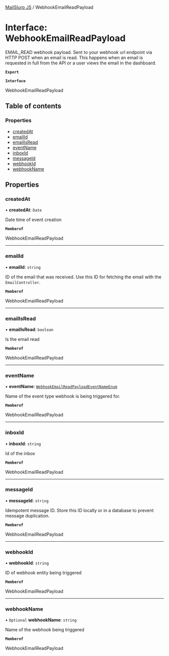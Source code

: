 [MailSlurp JS](../README.md) / WebhookEmailReadPayload

# Interface: WebhookEmailReadPayload

EMAIL_READ webhook payload. Sent to your webhook url endpoint via HTTP POST when an email is read. This happens when an email is requested in full from the API or a user views the email in the dashboard.

**`Export`**

**`Interface`**

WebhookEmailReadPayload

## Table of contents

### Properties

- [createdAt](WebhookEmailReadPayload.md#createdat)
- [emailId](WebhookEmailReadPayload.md#emailid)
- [emailIsRead](WebhookEmailReadPayload.md#emailisread)
- [eventName](WebhookEmailReadPayload.md#eventname)
- [inboxId](WebhookEmailReadPayload.md#inboxid)
- [messageId](WebhookEmailReadPayload.md#messageid)
- [webhookId](WebhookEmailReadPayload.md#webhookid)
- [webhookName](WebhookEmailReadPayload.md#webhookname)

## Properties

### createdAt

• **createdAt**: `Date`

Date time of event creation

**`Memberof`**

WebhookEmailReadPayload

___

### emailId

• **emailId**: `string`

ID of the email that was received. Use this ID for fetching the email with the `EmailController`.

**`Memberof`**

WebhookEmailReadPayload

___

### emailIsRead

• **emailIsRead**: `boolean`

Is the email read

**`Memberof`**

WebhookEmailReadPayload

___

### eventName

• **eventName**: [`WebhookEmailReadPayloadEventNameEnum`](../enums/WebhookEmailReadPayloadEventNameEnum.md)

Name of the event type webhook is being triggered for.

**`Memberof`**

WebhookEmailReadPayload

___

### inboxId

• **inboxId**: `string`

Id of the inbox

**`Memberof`**

WebhookEmailReadPayload

___

### messageId

• **messageId**: `string`

Idempotent message ID. Store this ID locally or in a database to prevent message duplication.

**`Memberof`**

WebhookEmailReadPayload

___

### webhookId

• **webhookId**: `string`

ID of webhook entity being triggered

**`Memberof`**

WebhookEmailReadPayload

___

### webhookName

• `Optional` **webhookName**: `string`

Name of the webhook being triggered

**`Memberof`**

WebhookEmailReadPayload

